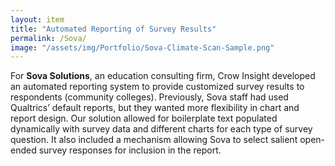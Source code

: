 ```yaml
---
layout: item
title: "Automated Reporting of Survey Results"
permalink: /Sova/
image: "/assets/img/Portfolio/Sova-Climate-Scan-Sample.png"
---
```

For **Sova Solutions**, an education consulting firm, Crow Insight developed an automated reporting system to provide customized survey results to respondents (community colleges). Previously, Sova staff had used Qualtrics’ default reports, but they wanted more flexibility in chart and report design. Our solution allowed for boilerplate text populated dynamically with survey data and different charts for each type of survey question. It also included a mechanism allowing Sova to select salient open-ended survey responses for inclusion in the report.
